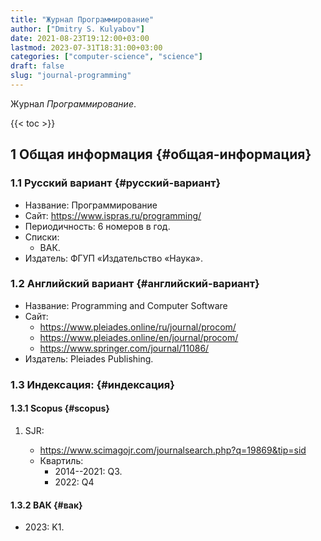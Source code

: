 ```yaml
---
title: "Журнал Программирование"
author: ["Dmitry S. Kulyabov"]
date: 2021-08-23T19:12:00+03:00
lastmod: 2023-07-31T18:31:00+03:00
categories: ["computer-science", "science"]
draft: false
slug: "journal-programming"
---
```


Журнал _Программирование_.

<!--more-->

{{< toc >}}


## <span class="section-num">1</span> Общая информация {#общая-информация}


### <span class="section-num">1.1</span> Русский вариант {#русский-вариант}

-   Название: Программирование
-   Сайт: <https://www.ispras.ru/programming/>
-   Периодичность: 6 номеров в год.
-   Cписки:
    -   ВАК.
-   Издатель: ФГУП «Издательство «Наука».


### <span class="section-num">1.2</span> Английский вариант {#английский-вариант}

-   Название: Programming and Computer Software
-   Сайт:
    -   <https://www.pleiades.online/ru/journal/procom/>
    -   <https://www.pleiades.online/en/journal/procom/>
    -   <https://www.springer.com/journal/11086/>
-   Издатель: Pleiades Publishing.


### <span class="section-num">1.3</span> Индексация: {#индексация}


#### <span class="section-num">1.3.1</span> Scopus {#scopus}

<!--list-separator-->

1.  SJR:

    -   <https://www.scimagojr.com/journalsearch.php?q=19869&tip=sid>
    -   Квартиль:
        -   2014--2021: Q3.
        -   2022: Q4


#### <span class="section-num">1.3.2</span> ВАК {#вак}

-   2023: K1.
